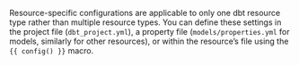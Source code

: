 Resource-specific configurations are applicable to only one dbt resource type rather than multiple resource types. You can define these settings in the project file (`dbt_project.yml`), a property file (`models/properties.yml` for models, similarly for other resources), or within the resource’s file using the `{{ config() }}` macro.
